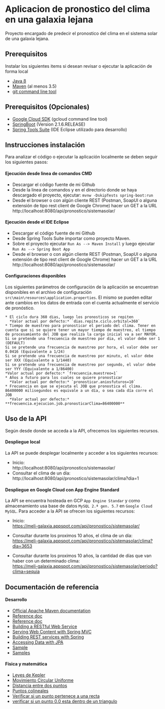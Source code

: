 # Aplicacion de pronostico del clima en una galaxia lejana
Proyecto encargado de predecir el pronostico del clima en el sistema solar de una galaxia lejana.

## Prerequisitos
Instalar los siguientes items si desean revisar o ejecutar la aplicación de forma local
* [Java 8](http://www.oracle.com/technetwork/java/javase/downloads/index.html)
* [Maven](https://maven.apache.org/download.cgi) (al menos 3.5)
* [git command line tool](https://help.github.com/articles/set-up-git)

## Prerequisitos (Opcionales)
* [Google Cloud SDK](https://cloud.google.com/sdk/) (gcloud command line tool)
* [SpringBoot](https://spring.io/) (Version 2.1.6.RELEASE)
* [Spring Tools Suite](https://spring.io/tools) (IDE Eclipse utilizado para desarrollo)


## Instrucciones instalación
Para analizar el código o ejecutar la aplicación localmente se deben seguir los siguientes pasos:

#### Ejecución desde linea de comandos CMD
* Descargar el código fuente de mi Github
* Desde la linea de comandos y en el directorio donde se haya descargado el proyecto, ejecutar:  `mvnw -DskipTests spring-boot:run`
* Desde el browser o con algún cliente REST (Postman, SoapUI o alguna extensión de tipo rest client de Google Chrome) hacer un GET a la URL 
http://localhost:8080/api/pronostico/sistemasolar/

#### Ejecución desde el IDE Eclipse
* Descargar el código fuente de mi Github
* Desde Spring Tools Suite importar como proyecto Maven.
* Sobre el proyecto ejecutar `Run As --> Maven Install` y luego ejecutar `Run As --> Spring Boot App` 
* Desde el browser o con algún cliente REST (Postman, SoapUI o alguna extensión de tipo rest client de Google Chrome) hacer un GET a la URL 
http://localhost:8080/api/pronostico/sistemasolar/

#### Configuraciones disponibles
Los siguientes parámetros de configuración de la aplicación se encuentran disponibles en el archivo de configuración  `src\main\resources\application.properties`. El mismo se pueden editar ante cambios en los datos de entrada con el cuenta actualmente el servicio de pronóstico.
```
* El ciclo dura 360 dias, luego los pronosticos se repiten  
  *Valor actual por defecto:* `dias.repite.ciclo.orbital=360`  
* Tiempo de muestreo para pronosticar el periodo del clima. Tener en cuenta que si se quiere tener un mayor tiempo de muestreo, el tiempo de procesamiento del JOB que realiza la carga inicial va a ser MAYOR.  
Si se pretende una frecuencia de muestreo por dia, el valor debe ser 1 (DEFAULT)  
Si se pretende una frecuencia de muestreo por hora, el valor debe ser 0.0416 (Equivalente a 1/24)  
Si se pretende una frecuencia de muestreo por minuto, el valor debe ser XXX (Equivalente a 1/1440)  
Si se pretende una frecuencia de muestreo por segundo, el valor debe ser YYY (Equivalente a 1/86400)  
*Valor actual por defecto:* `frecuencia.muestreo=1`  
* Años a futuro para los cuales se quiere pronosticar  
  *Valor actual por defecto:* `pronosticar.aniosfuturos=10`  
* Frecuencia en que se ejecuta el JOB que pronostica el clima. 86400000 milisegundos es equivale a un día, o sea cada día corre el JOB  
  *Valor actual por defecto:* **frecuencia.ejecucion.job.pronosticarClima=86400000**
```

## Uso de la API
Según desde donde se acceda a la API, ofrecemos los siguientes recursos.
#### Despliegue local
La API se puede desplegar localmente y acceder a los siguientes recursos:
* Inicio:  
  http://localhost:8080/api/pronostico/sistemasolar/
* Consultar el clima de un día:  
  http://localhost:8080/api/pronostico/sistemasolar/clima?dia=1

#### Despliegue en Google Cloud con App Engine Standard
La API se encuentra hosteada en GCP `App Engine Standar` y como almacenamiento usa base de datos `MySQL 2.ª gen. 5.7` en `Google Cloud MySQL`.
Para acceder a la API se ofrecen los siguientes recursos:
* Inicio:  
  https://meli-galaxia.appspot.com/api/pronostico/sistemasolar/

* Consultar durante los proximos 10 años, el clima de un día: <br/>
  https://meli-galaxia.appspot.com/api/pronostico/sistemasolar/clima?dia=3653

* Consultar durante los proximos 10 años, la cantidad de días que van haber con un determinado clima: <br/>
  https://meli-galaxia.appspot.com/api/pronostico/sistemasolar/periodo?clima=sequia


## Documentación de referencia
#### Desarrollo
* [Official Apache Maven documentation](https://maven.apache.org/guides/index.html)
* [Reference doc](https://docs.spring.io/spring-cloud-gcp/docs/1.1.0.M3/reference/htmlsingle/#_spring_resources)
* [Reference doc](https://docs.spring.io/spring-cloud-gcp/docs/1.1.0.M3/reference/htmlsingle/)
* [Building a RESTful Web Service](https://spring.io/guides/gs/rest-service/)
* [Serving Web Content with Spring MVC](https://spring.io/guides/gs/serving-web-content/)
* [Building REST services with Spring](https://spring.io/guides/tutorials/bookmarks/)
* [Accessing Data with JPA](https://spring.io/guides/gs/accessing-data-jpa/)
* [Sample](https://github.com/spring-cloud/spring-cloud-gcp/tree/master/spring-cloud-gcp-samples/spring-cloud-gcp-storage-resource-sample)
* [Samples](https://github.com/spring-cloud/spring-cloud-gcp/tree/master/spring-cloud-gcp-samples)

#### Física y matemática
* [Leyes de Kepler](https://www.fisicalab.com/apartado/leyes-kepler#contenidos)
* [Movimiento Circular Uniforme](https://www.fisicalab.com/apartado/caracteristicas-mcu#contenidos)
* [Distancia entre dos puntos](http://geoutc.blogspot.com/2012/12/22-distancia-entre-dos-puntos.html)
* [Puntos colineales](https://www.youtube.com/watch?v=Bz6PrepV0Mo)
* [Verificar si un punto pertenece a una recta](https://www.unprofesor.com/matematicas/comprobar-si-un-punto-pertenece-a-una-recta-181.html) 
* [verificar si un punto 0.0 esta dentro de un triangulo](https://www.dokry.com/1885)

